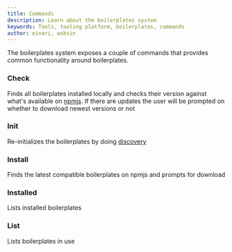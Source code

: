 ```yaml
---
title: Commands
description: Learn about the boilerplates system
keywords: Tools, tooling platform, boilerplates, commands
author: einari, woksin
---
```


The boilerplates system exposes a couple of commands that provides common functionality around boilerplates.

### Check
Finds all boilerplates installed locally and checks their version against what's available on [npmjs](https://www.npmjs.com). If there are updates the user will be prompted on whether to download newest versions or not

### Init
Re-initializes the boilerplates by doing [discovery](../discovery)

### Install 
Finds the latest compatible boilerplates on npmjs and prompts for download 

### Installed 
Lists installed boilerplates

### List
Lists boilerplates in use